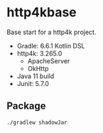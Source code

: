 # http4kbase

Base start for a http4k project.

- Gradle: 6.6.1 Kotlin DSL
- http4k: 3.265.0
    - ApacheServer
    - OkHttp
- Java 11 build
- Junit: 5.7.0 

## Package
```
./gradlew shadowJar
```

